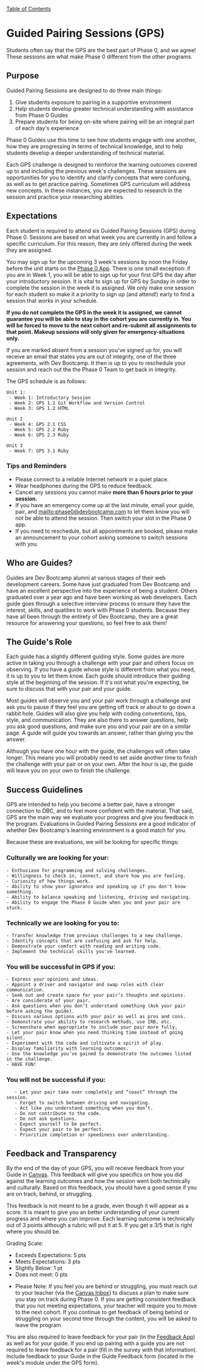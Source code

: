[Table of Contents](README.md)

# Guided Pairing Sessions (GPS)
Students often say that the GPS are the best part of Phase 0, and we agree! These sessions are what make Phase 0 different from the other programs.

## Purpose
Guided Pairing Sessions are designed to do three main things:

 1. Give students exposure to pairing in a supportive environment
 2. Help students develop greater technical understanding with assistance from Phase 0 Guides
 3. Prepare students for being on-site where pairing will be an integral part of each day's experience

Phase 0 Guides use this time to see how students engage with one another, how they are progressing in terms of technical knowledge, and to help students develop a deeper understanding of technical material.

Each GPS challenge is designed to reinforce the learning outcomes covered up to and including the previous week's challenges. These sessions are opportunities for you to identify and clarify concepts that were confusing, as well as to get practice pairing. Sometimes GPS curriculum will address new concepts. In these instances, you are expected to research in the session and practice your researching abilities.

## Expectations

Each student is required to attend six Guided Pairing Sessions (GPS) during Phase 0. Sessions are based on what week you are currently in and follow a specific curriculum. For this reason, they are only offered during the week they are assigned.

You may sign up for the upcoming 3 week's sessions by noon the Friday before the unit starts on the [Phase 0 App](https://phase0.devbootcamp.com). There is one small exception: if you are in Week 1, you will be able to sign up for your first GPS the day after your introductory session. It is vital to sign up for GPS by Sunday in order to complete the session in the week it is assigned. We only make one session for each student so make it a priority to sign up (and attend!) early to find a session that works in your schedule.

**If you do not complete the GPS in the week it is assigned, we cannot guarantee you will be able to stay in the cohort you are currently in. You will be forced to move to the next cohort and re-submit all assignments to that point. Makeup sessions will only given for emergency-situations only.**

If you are marked absent from a session you've signed up for, you will receive an email that states you are out of integrity, one of the three agreements, with Dev Bootcamp. It then is up to you to reschedule your session and reach out the the Phase 0 Team to get back in integrity.

The GPS schedule is as follows:

    Unit 1:
     - Week 1: Introductory Session
     - Week 2: GPS 1.1 Git Workflow and Version Control
     - Week 3: GPS 1.2 HTML

    Unit 2
     - Week 4: GPS 2.1 CSS
     - Week 5: GPS 2.2 Ruby
     - Week 6: GPS 2.3 Ruby

    Unit 3
     - Week 7: GPS 3.1 Ruby

### Tips and Reminders

* Please connect to a reliable Internet network in a quiet place.
* Wear headphones during the GPS to reduce feedback.
* Cancel any sessions you cannot make **more than 6 hours prior to your session.**
* If you have an emergency come up at the last minute, email your guide, pair, and <mailto:phase0@devbootcamp.com> to let them know you will not be able to attend the session. Then switch your slot in the Phase 0 app.
* If you need to reschedule, but all appointments are booked, please make an announcement to your cohort asking someone to switch sessions with you.

## Who are Guides?

Guides are Dev Bootcamp alumni at various stages of their web development careers. Some have just graduated from Dev Bootcamp and have an excellent perspective into the experience of being a student. Others graduated over a year ago and have been working as web developers. Each guide goes through a selective interview process to ensure they have the interest, skills, and qualities to work with Phase 0 students. Because they have all been through the entirety of Dev Bootcamp, they are a great resource for answering your questions, so feel free to ask them!

## The Guide's Role

Each guide has a slightly different guiding style. Some guides are more active in taking you through a challenge with your pair and others focus on observing. If you have a guide whose style is different from what you need, it is up to you to let them know. Each guide should introduce their guiding style at the beginning of the session. If it's not what you're expecting, be sure to discuss that with your pair and your guide.

Most guides will observe you and your pair work through a challenge and ask you to pause if they feel you are getting off track or about to go down a rabbit hole. Guides will also give you help with coding conventions, tips, style, and communication. They are also there to answer questions, help you ask good questions, and make sure you and your pair are on a similar page. A guide will guide you towards an answer, rather than giving you the answer.

Although you have one hour with the guide, the challenges will often take longer. This means you will probably need to set aside another time to finish the challenge with your pair or on your own. After the hour is up, the guide will leave you on your own to finish the challenge.

## Success Guidelines
GPS are intended to help you become a better pair, have a stronger connection to DBC, and to feel more confident with the material. That said, GPS are the main way we evaluate your progress and give you feedback in the program. Evaluations in Guided Pairing Sessions are a good indicator of whether Dev Bootcamp's learning environment is a good match for you.

Because these are evaluations, we will be looking for specific things:

### Culturally we are looking for your:

	- Enthusiasm for programming and solving challenges.
	- Willingness to check in, connect, and share how you are feeling.
	- Curiosity of how things work.
	- Ability to show your ignorance and speaking up if you don't know something.
	- Ability to balance speaking and listening, driving and navigating.
	- Ability to engage the Phase 0 Guide when you and your pair are stuck.

### Technically we are looking for you to:
	- Transfer knowledge from previous challenges to a new challenge.
	- Identify concepts that are confusing and ask for help.
	- Demonstrate your comfort with reading and writing code.
	- Implement the technical skills you've learned.

### You will be successful in GPS if you:
	- Express your opinions and ideas.
	- Appoint a driver and navigator and swap roles with clear communication.
	- Seek out and create space for your pair’s thoughts and opinions.
	- Are considerate of your pair.
	- Ask questions when you don’t understand something (Ask your pair before asking the guide).
	- Discuss various options with your pair as well as pros and cons.
	- Demonstrate your ability to research methods, use IRB, etc.
	- Screenshare when appropriate to include your pair more fully.
	- Let your pair know when you need thinking time instead of going silent.
	- Experiment with the code and cultivate a spirit of play.
	- Display familiarity with learning outcomes.
	- Use the knowledge you’ve gained to demonstrate the outcomes listed in the challenge.
	- HAVE FUN!

### You will not be successful if you:
       - Let your pair take over completely and “coast” through the session.
       - Forget to switch between driving and navigating.
       - Act like you understand something when you don’t.
       - Do not contribute to the code.
       - Do not ask questions.
       - Expect yourself to be perfect.
       - Expect your pair to be perfect.
       - Prioritize completion or speediness over understanding.

## Feedback and Transparency

By the end of the day of your GPS, you will receive feedback from your Guide in [Canvas](https://devbootcamp.instructure.com). This feedback will give you specifics on how you did against the learning outcomes and how the session went both technically and culturally. Based on this feedback, you should have a good sense if you are on track, behind, or struggling.

This feedback is not meant to be a grade, even though it will appear as a score. It is meant to give you an better understanding of your current progress and where you can improve. Each learning outcome is technically out of 3 points although a rubric will put it at 5. If you get a 3/5 that is right where you should be.

Grading Scale:
- Exceeds Expectations: 5 pts
- Meets Expectations: 3 pts
- Slightly Below: 1 pt
- Does not meet: 0 pts

* Please Note: If you feel you are behind or struggling, you must reach out to your teacher (via the [Canvas Inbox](https://devbootcamp.instructure.com)) to discuss a plan to make sure you stay on track during Phase 0. If you are getting consistent feedback that you not meeting expectations, your teacher will require you to move to the next cohort. If you continue to get feedback of being behind or struggling on your second time through the content, you will be asked to leave the program.

You are also required to leave feedback for your pair (in the [Feedback App](https://feedback.devbootcamp.com)) as well as for your guide. If you end up pairing with a guide you are not required to leave feedback for a pair (fill in the survey with that information). Include feedback to your Guide in the Guide Feedback form (located in the week's module under the GPS form).
